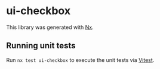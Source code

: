 # ui-checkbox

This library was generated with [Nx](https://nx.dev).

## Running unit tests

Run `nx test ui-checkbox` to execute the unit tests via [Vitest](https://vitest.dev/).
